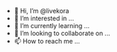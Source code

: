 - 👋 Hi, I’m @livekora
- 👀 I’m interested in ...
- 🌱 I’m currently learning ...
- 💞️ I’m looking to collaborate on ...
- 📫 How to reach me ...

<!---
livekora/livekora is a ✨ special ✨ repository because its `README.md` (this file) appears on your GitHub profile.
You can click the Preview link to take a look at your changes.
--->
